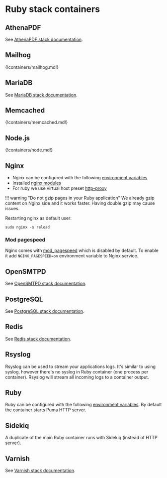 # Ruby stack containers

## AthenaPDF

See [AthenaPDF stack documentation](../athenapdf/index.md).

## Mailhog

{!containers/mailhog.md!}

## MariaDB

See [MariaDB stack documentation](../mariadb/index.md).

## Memcached

{!containers/memcached.md!}

## Node.js

{!containers/node.md!}

## Nginx

* Nginx can be configured with the following [environment variables](https://github.com/wodby/nginx#environment-variables)
* Installed [nginx modules](https://github.com/wodby/nginx/blob/master/test/nginx_modules)
* For ruby we use virtual host preset [http-proxy](https://github.com/wodby/nginx#http-proxy-application-server)

!!! warning "Do not gzip pages in your Ruby application"
    We already gzip content on Nginx side and it works faster. Having double gzip may cause issues.

Restarting nginx as default user:

```shell
sudo nginx -s reload
```

### Mod pagespeed

Nginx comes with [mod_pagespeed](https://www.modpagespeed.com/) which is disabled by default. To enable it add `NGINX_PAGESPEED=on` environment variable to Nginx service.

## OpenSMTPD

See [OpenSMTPD stack documentation](../opensmtpd/index.md).

## PostgreSQL

See [PostgreSQL stack documentation](../postgres/index.md).

## Redis

See [Redis stack documentation](../redis/index.md).

## Rsyslog

Rsyslog can be used to stream your applications logs. It's similar to using syslog, however there's no syslog in Ruby container (one process per container). Rsyslog will stream all incoming logs to a container output.

## Ruby

Ruby can be configured with the following [environment variables](https://github.com/wodby/ruby#environment-variables). By default the container starts Puma HTTP server.

## Sidekiq

A duplicate of the main Ruby container runs with Sidekiq (instead of HTTP server). 

## Varnish

See [Varnish stack documentation](../varnish/index.md).
